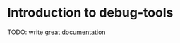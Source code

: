 # Introduction to debug-tools

TODO: write [great documentation](http://jacobian.org/writing/what-to-write/)
